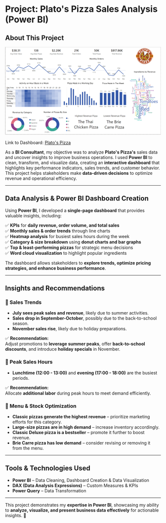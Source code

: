 # **Project: Plato's Pizza Sales Analysis (Power BI)**  

## **About This Project**  

![](https://github.com/keshav-9636/PowerBI-Projects/blob/main/Pizza%20Place%20Analysis/plato%20pizza.PNG)

Link to Dashboard: [Plato's Pizza](https://app.powerbi.com/view?r=eyJrIjoiZWZiZTk1ZjItYWJkMC00ZGZkLWE1MmQtYjVlNmMwNGY0NGU3IiwidCI6ImM2ZTU0OWIzLTVmNDUtNDAzMi1hYWU5LWQ0MjQ0ZGM1YjJjNCJ9)

As a **BI Consultant**, my objective was to analyze **Plato's Pizza's** sales data and uncover insights to improve business operations. I used **Power BI** to clean, transform, and visualize data, creating an **interactive dashboard** that highlights key performance indicators, sales trends, and customer behavior. This project helps stakeholders make **data-driven decisions** to optimize revenue and operational efficiency.  

---

## **Data Analysis & Power BI Dashboard Creation**  
Using **Power BI**, I developed a **single-page dashboard** that provides valuable insights, including:  

✅ **KPIs** for **daily revenue, order volume, and total sales**  
✅ **Monthly sales & order trends** through line charts  
✅ **Heatmap analysis** for busiest sales hours during the week  
✅ **Category & size breakdown** using **donut charts and bar graphs**  
✅ **Top & least-performing pizzas** for strategic menu decisions  
✅ **Word cloud visualization** to highlight popular ingredients  

The dashboard allows stakeholders to **explore trends, optimize pricing strategies, and enhance business performance**.  

---

## **Insights and Recommendations**  

### 📌 Sales Trends  
- **July sees peak sales and revenue**, likely due to summer activities.  
- **Sales drop in September-October**, possibly due to the back-to-school season.  
- **November sales rise**, likely due to holiday preparations.  

✅ **Recommendation:**  
Adjust promotions to **leverage summer peaks**, offer **back-to-school discounts**, and introduce **holiday specials** in November.  

### 📌 Peak Sales Hours  
- **Lunchtime (12:00 - 13:00)** and **evening (17:00 - 18:00)** are the busiest periods.  

✅ **Recommendation:**  
Allocate **additional labor** during peak hours to meet demand efficiently.  

### 📌 Menu & Stock Optimization  
- **Classic pizzas generate the highest revenue** – prioritize marketing efforts for this category.  
- **Large-size pizzas are in high demand** – increase inventory accordingly.  
- **Classic Deluxe pizza is a bestseller** – promote it further to boost revenue.  
- **Brie Carre pizza has low demand** – consider revising or removing it from the menu.  

---

## **Tools & Technologies Used**  
- **Power BI** – Data Cleaning, Dashboard Creation & Data Visualization  
- **DAX (Data Analysis Expressions)** – Custom Measures & KPIs  
- **Power Query** – Data Transformation  

---

This project demonstrates my **expertise in Power BI**, showcasing my ability to **analyze, visualize, and present business data effectively** for actionable insights. 🚀
